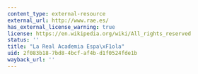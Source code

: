 ```yaml
---
content_type: external-resource
external_url: http://www.rae.es/
has_external_license_warning: true
license: https://en.wikipedia.org/wiki/All_rights_reserved
status: ''
title: "La Real Academia Espa\xF1ola"
uid: 2f083b18-7bd8-4bcf-af4b-d1f0524fde1b
wayback_url: ''
---
```

